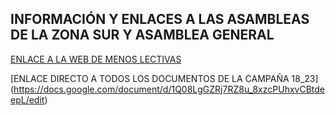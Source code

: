 ## INFORMACIÓN Y ENLACES A LAS ASAMBLEAS DE LA ZONA SUR Y ASAMBLEA GENERAL 
[ENLACE A LA WEB DE MENOS LECTIVAS]([https://mega.nz/file/5UkRiK5J#_nqIj-d1SMmQvdNrGuPicjrRoXwP3FRtar98ZoSUPyE](https://sites.google.com/view/menoslectivas/inicio?fbclid=PAAaaqWAbWZwA0s3rgv9F3sp_PvYYOQWqU_nt5EED4Tb0_pllt68GAWjk8tj0))

[ENLACE DIRECTO A TODOS LOS DOCUMENTOS DE LA CAMPAÑA 18_23] (https://docs.google.com/document/d/1Q08LgGZRj7RZ8u_8xzcPUhxvCBtdeepL/edit)
